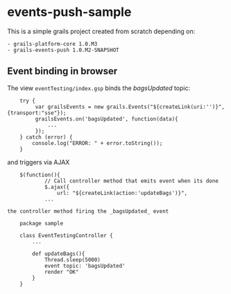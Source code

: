 events-push-sample
==================

This is a simple grails project created from scratch depending on:

	- grails-platform-core 1.0.M3
	- grails-events-push 1.0.M2-SNAPSHOT

Event binding in browser
------------------------

   The view `eventTesting/index.gsp` binds the _bagsUpdated_ topic:
   	
        try {
             var grailsEvents = new grails.Events("${createLink(uri:'')}",{transport:"sse"});
             grailsEvents.on('bagsUpdated', function(data){
                 ...
             });
        } catch (error) {
            console.log("ERROR: " + error.toString());
        }

   and triggers via AJAX

 		$(function(){
	        	// Call controller method that emits event when its done
	        	$.ajax({
	        		url: "${createLink(action:'updateBags')}",	
	    		...

    the controller method firing the _bagsUpdated_ event

		package sample

		class EventTestingController {
			...

		    def updateBags(){
		    	Thread.sleep(5000)
		    	event topic: 'bagsUpdated'
		    	render "OK"
		    }
		}

